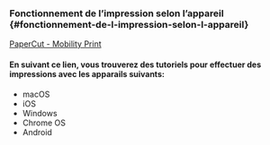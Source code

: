 ### Fonctionnement de l’impression selon l’appareil {#fonctionnement-de-l-impression-selon-l-appareil}

[PaperCut - Mobility Print](https://www.papercut.com/products/ng/mobility-print/manual/setting-up-your-devices/)

#### En suivant ce lien, vous trouverez des tutoriels pour effectuer des impressions avec les apparails suivants:

* macOS
* iOS
* Windows
* Chrome OS
* Android




